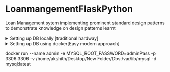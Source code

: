 # LoanmangementFlaskPython
Loan Management sytem implementing prominent standard design patterns to demonstrate knowledge on design patterns learnt

<details>
  <summary>Setting up DB locally [traditional hardway]</summary>
  Setting up MySQL on a Linux system involves several steps. Below is a general guide to get you started. Please note that the exact commands might vary slightly depending on your Linux distribution.

### Step 1: Install MySQL

1. **Update Package Repository** (for most distributions):
   ```bash
   sudo apt-get update
   ```
   Or if you're using a Red Hat-based distribution like CentOS:
   ```bash
   sudo yum update
   ```

2. **Install MySQL**:
   For Debian-based distributions (like Ubuntu):
   ```bash
   sudo apt-get install mysql-server
   ```
   For Red Hat-based distributions:
   ```bash
   sudo yum install mysql-server
   ```

### Step 2: Secure MySQL Installation

After installation, it's important to secure your MySQL installation.

1. **Run the Security Script**:
   ```bash
   sudo mysql_secure_installation
   ```
   This script will guide you through setting a root password, removing anonymous users, restricting root user access to the local machine, and removing the test database.

### Step 3: Start and Enable MySQL Service

1. **Start the MySQL Service**:
   ```bash
   sudo systemctl start mysql
   ```

2. **Enable MySQL to Start on Boot**:
   ```bash
   sudo systemctl enable mysql
   ```

### Step 4: Verify MySQL Installation

1. **Check MySQL Service Status**:
   ```bash
   sudo systemctl status mysql
   ```

2. **Log into MySQL**:
   ```bash
   mysql -u root -p
   ```
   You'll be prompted to enter the root password that you set during the secure installation process.

### Step 5: Create a New Database and User (Optional)

You might want to create a new database and a new user for your applications.

1. **Create a New Database**:
   ```sql
   CREATE DATABASE mydatabase;
   ```

2. **Create a New User and Grant Permissions**:
   ```sql
   CREATE USER 'myuser'@'localhost' IDENTIFIED BY 'mypassword';
   GRANT ALL PRIVILEGES ON mydatabase.* TO 'myuser'@'localhost';
   FLUSH PRIVILEGES;
   ```

### Step 6: Additional Configuration (Optional)

Depending on your requirements, you may need to configure MySQL further, like setting up remote access, tuning performance, etc.

### Troubleshooting and Documentation

- If you encounter issues, checking the MySQL logs can be helpful. These are typically located in `/var/log/mysql/`.
- For more detailed information, consult the MySQL documentation relevant to your specific version.

Remember that these steps are quite general. If you're using a specific Linux distribution or have specific requirements, the steps might differ.
</details>

<details>
  <summary>Setting up DB using docker[Easy modern approach]</summary>
  To set up MySQL using Docker with a single command, you would typically pull a MySQL image from Docker Hub and run a container based on that image. Here's a basic example of how to do this:

```bash
docker run --name some-mysql -e MYSQL_ROOT_PASSWORD=my-secret-pw -d mysql:tag
```

In this command:

- `--name some-mysql`: Assigns the name `some-mysql` to your container.
- `-e MYSQL_ROOT_PASSWORD=my-secret-pw`: Sets the environment variable `MYSQL_ROOT_PASSWORD`, which is used to define the password for the MySQL root user. Replace `my-secret-pw` with your desired password.
- `-d`: Runs the container in detached mode, meaning the container runs in the background.
- `mysql:tag`: Specifies which version of MySQL you want to use. Replace `tag` with the specific MySQL version tag (e.g., `8.0`, `5.7`). If you omit the tag, Docker will pull the latest version by default.

### Additional Options

- **Data Persistence**: To persist data, you should mount a volume to the MySQL container:
  ```bash
  docker run --name some-mysql -v /my/own/datadir:/var/lib/mysql -e MYSQL_ROOT_PASSWORD=my-secret-pw -d mysql
  ```
  Replace `/my/own/datadir` with the path on your host where you want to store MySQL data.

- **Port Mapping**: To access the MySQL server from outside the container (like from your host machine), map the container's port to a host port:
  ```bash
  docker run --name some-mysql -p 3306:3306 -e MYSQL_ROOT_PASSWORD=my-secret-pw -d mysql
  ```
  This command maps port 3306 inside the container (the default MySQL port) to port 3306 on your host machine.

Remember, running a database in a Docker container is great for development and testing, but for production environments, you should consider additional configurations for security and performance. Always ensure your MySQL server is properly secured, especially if it's exposed to the internet.

</details>

docker run --name admin -e MYSQL_ROOT_PASSWORD=adminPass -p 3306:3306 -v /home/akshith/Desktop/New Folder/Dbs:/var/lib/mysql -d mysql:latest
